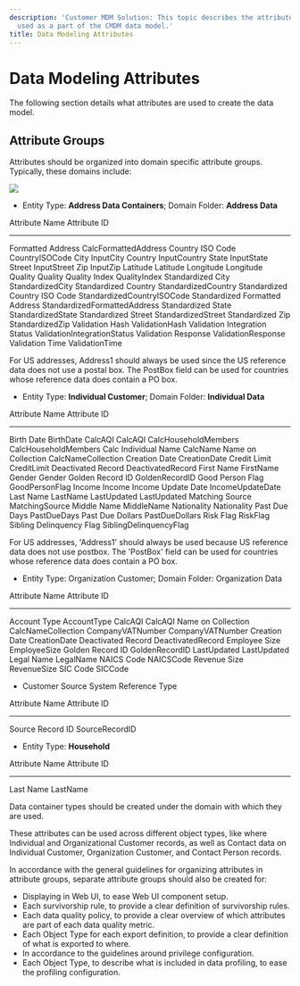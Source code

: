 ```yaml
---
description: 'Customer MDM Solution: This topic describes the attributes
  used as a part of the CMDM data model.'
title: Data Modeling Attributes
---
```


Data Modeling Attributes
========================

The following section details what attributes are used to create the
data model.

Attribute Groups
----------------

Attributes should be organized into domain specific attribute groups.
Typically, these domains include:

![](../../../../../Resources/Images/Solution%20Enablement/CMDM/AttributeGroups.png)

-   Entity Type: **Address Data Containers**; Domain Folder: **Address
    Data**

  Attribute Name                   Attribute ID
  -------------------------------- ------------------------------
  Formatted Address                CalcFormattedAddress
  Country ISO Code                 CountryISOCode
  City                             InputCity
  Country                          InputCountry
  State                            InputState
  Street                           InputStreet
  Zip                              InputZip
  Latitude                         Latitude
  Longitude                        Longitude
  Quality                          Quality
  Quality Index                    QualityIndex
  Standardized City                StandardizedCity
  Standardized Country             StandardizedCountry
  Standardized Country ISO Code    StandardizedCountryISOCode
  Standardized Formatted Address   StandardizedFormattedAddress
  Standardized State               StandardizedState
  Standardized Street              StandardizedStreet
  Standardized Zip                 StandardizedZip
  Validation Hash                  ValidationHash
  Validation Integration Status    ValidationIntegrationStatus
  Validation Response              ValidationResponse
  Validation Time                  ValidationTime

For US addresses, Address1 should always be used since the US reference
data does not use a postal box. The PostBox field can be used for
countries whose reference data does contain a PO box.

-   Entity Type: **Individual Customer**; Domain Folder: **Individual
    Data**

  Attribute Name             Attribute ID
  -------------------------- ------------------------
  Birth Date                 BirthDate
  CalcAQI                    CalcAQI
  CalcHouseholdMembers       CalcHouseholdMembers
  Calc Individual Name       CalcName
  Name on Collection         CalcNameCollection
  Creation Date              CreationDate
  Credit Limit               CreditLimit
  Deactivated Record         DeactivatedRecord
  First Name                 FirstName
  Gender                     Gender
  Golden Record ID           GoldenRecordID
  Good Person Flag           GoodPersonFlag
  Income                     Income
  Income Update Date         IncomeUpdateDate
  Last Name                  LastName
  LastUpdated                LastUpdated
  Matching Source            MatchingSource
  Middle Name                MiddleName
  Nationality                Nationality
  Past Due Days              PastDueDays
  Past Due Dollars           PastDueDollars
  Risk Flag                  RiskFlag
  Sibling Delinquency Flag   SiblingDelinquencyFlag

For US addresses, \'Address1\' should always be used because US
reference data does not use postbox. The \'PostBox\' field can be used
for countries whose reference data does contain a PO box.

-   Entity Type: Organization Customer; Domain Folder: Organization Data

  Attribute Name       Attribute ID
  -------------------- --------------------
  Account Type         AccountType
  CalcAQI              CalcAQI
  Name on Collection   CalcNameCollection
  CompanyVATNumber     CompanyVATNumber
  Creation Date        CreationDate
  Deactivated Record   DeactivatedRecord
  Employee Size        EmployeeSize
  Golden Record ID     GoldenRecordID
  LastUpdated          LastUpdated
  Legal Name           LegalName
  NAICS Code           NAICSCode
  Revenue Size         RevenueSize
  SIC Code             SICCode

-   Customer Source System Reference Type

  Attribute Name     Attribute ID
  ------------------ ----------------
  Source Record ID   SourceRecordID

-   Entity Type: **Household**

  Attribute Name   Attribute ID
  ---------------- --------------
  Last Name        LastName

Data container types should be created under the domain with which they
are used.

These attributes can be used across different object types, like where
Individual and Organizational Customer records, as well as Contact data
on Individual Customer, Organization Customer, and Contact Person
records.

In accordance with the general guidelines for organizing attributes in
attribute groups, separate attribute groups should also be created for:

-   Displaying in Web UI, to ease Web UI component setup.
-   Each survivorship rule, to provide a clear definition of
    survivorship rules.
-   Each data quality policy, to provide a clear overview of which
    attributes are part of each data quality metric.
-   Each Object Type for each export definition, to provide a clear
    definition of what is exported to where.
-   In accordance to the guidelines around privilege configuration.
-   Each Object Type, to describe what is included in data profiling, to
    ease the profiling configuration.
